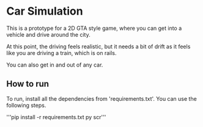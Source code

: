 # Car Simulation
This is a prototype for a 2D GTA style game, where you can get into a vehicle and drive around the city.

At this point, the driving feels realistic, but it needs a bit of drift as it feels like you are driving a train, which is on rails.

You can also get in and out of any car.

## How to run
To run, install all the dependencies from 'requirements.txt'. You can use the following steps.

'''pip install -r requirements.txt
py scr'''

